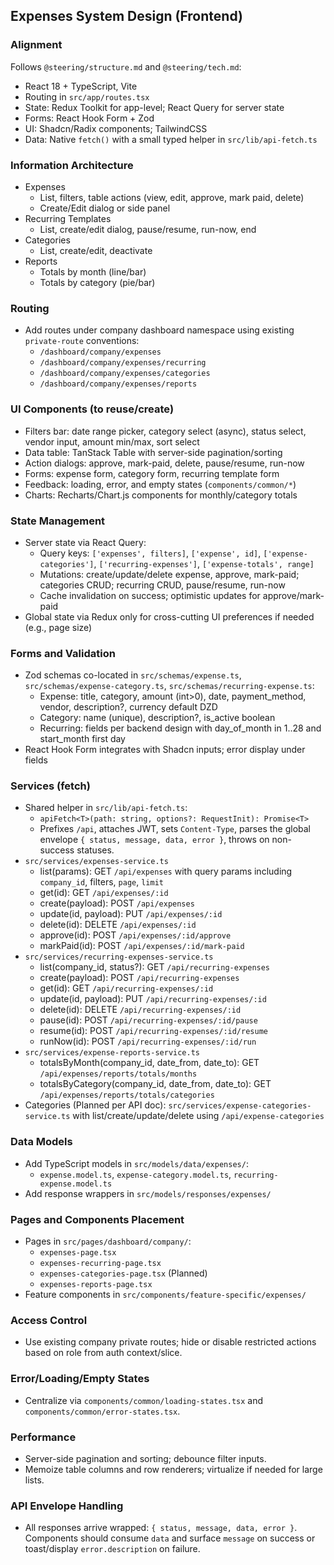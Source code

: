 ## Expenses System Design (Frontend)

### Alignment
Follows `@steering/structure.md` and `@steering/tech.md`:
- React 18 + TypeScript, Vite
- Routing in `src/app/routes.tsx`
- State: Redux Toolkit for app-level; React Query for server state
- Forms: React Hook Form + Zod
- UI: Shadcn/Radix components; TailwindCSS
- Data: Native `fetch()` with a small typed helper in `src/lib/api-fetch.ts`

### Information Architecture
- Expenses
  - List, filters, table actions (view, edit, approve, mark paid, delete)
  - Create/Edit dialog or side panel
- Recurring Templates
  - List, create/edit dialog, pause/resume, run-now, end
- Categories
  - List, create/edit, deactivate
- Reports
  - Totals by month (line/bar)
  - Totals by category (pie/bar)

### Routing
- Add routes under company dashboard namespace using existing `private-route` conventions:
  - `/dashboard/company/expenses`
  - `/dashboard/company/expenses/recurring`
  - `/dashboard/company/expenses/categories`
  - `/dashboard/company/expenses/reports`

### UI Components (to reuse/create)
- Filters bar: date range picker, category select (async), status select, vendor input, amount min/max, sort select
- Data table: TanStack Table with server-side pagination/sorting
- Action dialogs: approve, mark-paid, delete, pause/resume, run-now
- Forms: expense form, category form, recurring template form
- Feedback: loading, error, and empty states (`components/common/*`)
- Charts: Recharts/Chart.js components for monthly/category totals

### State Management
- Server state via React Query:
  - Query keys: `['expenses', filters]`, `['expense', id]`, `['expense-categories']`, `['recurring-expenses']`, `['expense-totals', range]`
  - Mutations: create/update/delete expense, approve, mark-paid; categories CRUD; recurring CRUD, pause/resume, run-now
  - Cache invalidation on success; optimistic updates for approve/mark-paid
- Global state via Redux only for cross-cutting UI preferences if needed (e.g., page size)

### Forms and Validation
- Zod schemas co-located in `src/schemas/expense.ts`, `src/schemas/expense-category.ts`, `src/schemas/recurring-expense.ts`:
  - Expense: title, category, amount (int>0), date, payment_method, vendor, description?, currency default DZD
  - Category: name (unique), description?, is_active boolean
  - Recurring: fields per backend design with day_of_month in 1..28 and start_month first day
- React Hook Form integrates with Shadcn inputs; error display under fields

### Services (fetch)
- Shared helper in `src/lib/api-fetch.ts`:
  - `apiFetch<T>(path: string, options?: RequestInit): Promise<T>`
  - Prefixes `/api`, attaches JWT, sets `Content-Type`, parses the global envelope `{ status, message, data, error }`, throws on non-success statuses.
- `src/services/expenses-service.ts`
  - list(params): GET `/api/expenses` with query params including `company_id`, filters, `page`, `limit`
  - get(id): GET `/api/expenses/:id`
  - create(payload): POST `/api/expenses`
  - update(id, payload): PUT `/api/expenses/:id`
  - delete(id): DELETE `/api/expenses/:id`
  - approve(id): POST `/api/expenses/:id/approve`
  - markPaid(id): POST `/api/expenses/:id/mark-paid`
- `src/services/recurring-expenses-service.ts`
  - list(company_id, status?): GET `/api/recurring-expenses`
  - create(payload): POST `/api/recurring-expenses`
  - get(id): GET `/api/recurring-expenses/:id`
  - update(id, payload): PUT `/api/recurring-expenses/:id`
  - delete(id): DELETE `/api/recurring-expenses/:id`
  - pause(id): POST `/api/recurring-expenses/:id/pause`
  - resume(id): POST `/api/recurring-expenses/:id/resume`
  - runNow(id): POST `/api/recurring-expenses/:id/run`
- `src/services/expense-reports-service.ts`
  - totalsByMonth(company_id, date_from, date_to): GET `/api/expenses/reports/totals/months`
  - totalsByCategory(company_id, date_from, date_to): GET `/api/expenses/reports/totals/categories`
- Categories (Planned per API doc): `src/services/expense-categories-service.ts` with list/create/update/delete using `/api/expense-categories`

### Data Models
- Add TypeScript models in `src/models/data/expenses/`:
  - `expense.model.ts`, `expense-category.model.ts`, `recurring-expense.model.ts`
- Add response wrappers in `src/models/responses/expenses/`

### Pages and Components Placement
- Pages in `src/pages/dashboard/company/`:
  - `expenses-page.tsx`
  - `expenses-recurring-page.tsx`
  - `expenses-categories-page.tsx` (Planned)
  - `expenses-reports-page.tsx`
- Feature components in `src/components/feature-specific/expenses/`

### Access Control
- Use existing company private routes; hide or disable restricted actions based on role from auth context/slice.

### Error/Loading/Empty States
- Centralize via `components/common/loading-states.tsx` and `components/common/error-states.tsx`.

### Performance
- Server-side pagination and sorting; debounce filter inputs.
- Memoize table columns and row renderers; virtualize if needed for large lists.

### API Envelope Handling
- All responses arrive wrapped: `{ status, message, data, error }`. Components should consume `data` and surface `message` on success or toast/display `error.description` on failure.



